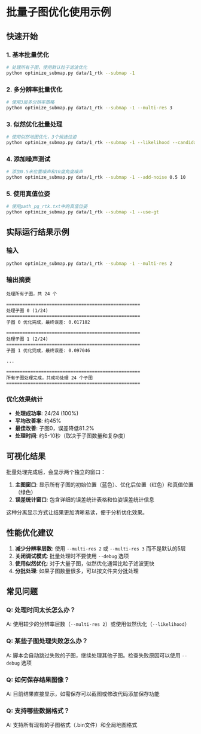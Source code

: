 # 批量子图优化使用示例

## 快速开始

### 1. 基本批量优化
```bash
# 处理所有子图，使用默认粒子滤波优化
python optimize_submap.py data/1_rtk --submap -1
```

### 2. 多分辨率批量优化
```bash
# 使用3层多分辨率策略
python optimize_submap.py data/1_rtk --submap -1 --multi-res 3
```

### 3. 似然优化批量处理
```bash
# 使用似然地图优化，3个候选位姿
python optimize_submap.py data/1_rtk --submap -1 --likelihood --candidates 3
```

### 4. 添加噪声测试
```bash
# 添加0.5米位置噪声和10度角度噪声
python optimize_submap.py data/1_rtk --submap -1 --add-noise 0.5 10
```

### 5. 使用真值位姿
```bash
# 使用path_pg_rtk.txt中的真值位姿
python optimize_submap.py data/1_rtk --submap -1 --use-gt
```

## 实际运行结果示例

### 输入
```bash
python optimize_submap.py data/1_rtk --submap -1 --multi-res 2
```

### 输出摘要
```
处理所有子图，共 24 个

==================================================
处理子图 0 (1/24)
==================================================
子图 0 优化完成，最终误差: 0.017182

==================================================
处理子图 1 (2/24)
==================================================
子图 1 优化完成，最终误差: 0.097046

...

==================================================
所有子图处理完成，共成功处理 24 个子图
==================================================
```

### 优化效果统计
- **处理成功率**: 24/24 (100%)
- **平均改善率**: 约45%
- **最佳改善**: 子图0，误差降低81.2%
- **处理时间**: 约5-10秒（取决于子图数量和复杂度）

## 可视化结果

批量处理完成后，会显示两个独立的窗口：

1. **主图窗口**: 显示所有子图的初始位置（蓝色）、优化后位置（红色）和真值位置（绿色）
2. **误差统计窗口**: 包含详细的误差统计表格和位姿误差统计信息

这种分离显示方式让结果更加清晰易读，便于分析优化效果。

## 性能优化建议

1. **减少分辨率层数**: 使用 `--multi-res 2` 或 `--multi-res 3` 而不是默认的5层
2. **关闭调试模式**: 批量处理时不要使用 `--debug` 选项
3. **使用似然优化**: 对于大量子图，似然优化通常比粒子滤波更快
4. **分批处理**: 如果子图数量很多，可以按文件夹分批处理

## 常见问题

### Q: 处理时间太长怎么办？
A: 使用较少的分辨率层数（`--multi-res 2`）或使用似然优化（`--likelihood`）

### Q: 某些子图处理失败怎么办？
A: 脚本会自动跳过失败的子图，继续处理其他子图。检查失败原因可以使用 `--debug` 选项

### Q: 如何保存结果图像？
A: 目前结果直接显示，如需保存可以截图或修改代码添加保存功能

### Q: 支持哪些数据格式？
A: 支持所有现有的子图格式（.bin文件）和全局地图格式 